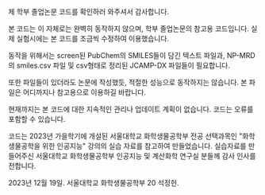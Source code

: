 제 학부 졸업논문 코드를 확인하러 와주셔서 감사합니다.


본 코드는 이 자체로는 완벽히 동작하지 않으며, 학부 졸업논문의 참고용 코드입니다. 실제 실험시에는 본 코드를 조금씩 수정하여 이용했습니다.

동작을 위해서는 screen된 PubChem의 SMILES들이 담긴 텍스트 파일과, NP-MRD의 smiles.csv 파일 및 csv형태로 정리된 JCAMP-DX 파일들이 필요합니다.

또한 파일들이 있더라도 논문에 작성했듯, 적절한 성능으로 동작하지는 않습니다. 본 파일은 어디까지나 참고용으로 이용하길 바랍니다.


현재까지는 본 코드에 대한 지속적인 관리나 업데이트 계획이 없습니다. 코드는 오류를 포함할 수 있습니다.


코드는 2023년 가을학기에 개설된 서울대학교 화학생물공학부 전공 선택과목인 "화학생물공학을 위한 인공지능" 강의의 실습 자료를 참고하여 만들었습니다. 실습자료를 만들어주신 서울대학교 화학생물공학부 인공지능 및 계산화학 연구실 분들께 감사 인사를 전합니다.

2023년 12월 19일. 서울대학교 화학생물공학부 20 석정헌.

